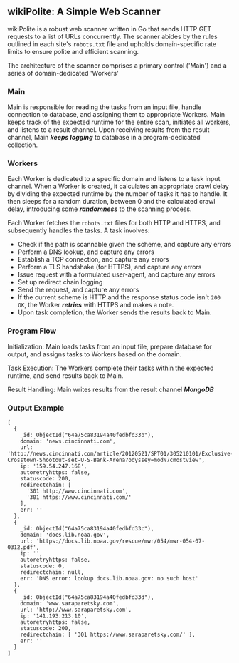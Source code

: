 ## wikiPolite: A Simple Web Scanner

wikiPolite is a robust web scanner written in Go that sends HTTP GET requests to a list of URLs concurrently. The scanner abides by the rules outlined in each site's `robots.txt` file and upholds domain-specific rate limits to ensure polite and efficient scanning.

The architecture of the scanner comprises a primary control ('Main') and a series of domain-dedicated 'Workers'

### Main

Main is responsible for reading the tasks from an input file, handle connection to database, and assigning them to appropriate Workers. Main keeps track of the expected runtime for the entire scan, initiates all workers, and listens to a result channel. Upon receiving results from the result channel, Main ***keeps logging*** to database in a program-dedicated collection.

### Workers

Each Worker is dedicated to a specific domain and listens to a task input channel. When a Worker is created, it calculates an appropriate crawl delay by dividing the expected runtime by the number of tasks it has to handle. It then sleeps for a random duration, between 0 and the calculated crawl delay, introducing some ***randomness*** to the scanning process. 

Each Worker fetches the `robots.txt` files for both HTTP and HTTPS, and subsequently handles the tasks. A task involves:

* Check if the path is scannable given the scheme, and capture any errors
* Perform a DNS lookup, and capture any errors
* Establish a TCP connection, and capture any errors
* Perform a TLS handshake (for HTTPS), and capture any errors
* Issue request with a formulated user-agent, and capture any errors
* Set up redirect chain logging
* Send the request, and capture any errors
* If the current scheme is HTTP and the response status code isn't `200 OK`, the Worker ***retries*** with HTTPS and makes a note.
* Upon task completion, the Worker sends the results back to Main.

### Program Flow

Initialization: Main loads tasks from an input file, prepare database for output, and assigns tasks to Workers based on the domain.

Task Execution: The Workers complete their tasks within the expected runtime, and send results back to Main.

Result Handling: Main writes results from the result channel ***MongoDB***

### Output Example

```
[
  {
    _id: ObjectId("64a75ca83194a40fedbfd33b"),
    domain: 'news.cincinnati.com',
    url: 'http://news.cincinnati.com/article/20120521/SPT01/305210101/Exclusive-Crosstown-Shootout-set-U-S-Bank-Arena?odyssey=mod%7cmostview',
    ip: '159.54.247.168',
    autoretryhttps: false,
    statuscode: 200,
    redirectchain: [
      '301 http://www.cincinnati.com',
      '301 https://www.cincinnati.com/'
    ],
    err: ''
  },
  {
    _id: ObjectId("64a75ca83194a40fedbfd33c"),
    domain: 'docs.lib.noaa.gov',
    url: 'https://docs.lib.noaa.gov/rescue/mwr/054/mwr-054-07-0312.pdf',
    ip: '',
    autoretryhttps: false,
    statuscode: 0,
    redirectchain: null,
    err: 'DNS error: lookup docs.lib.noaa.gov: no such host'
  },
  {
    _id: ObjectId("64a75ca83194a40fedbfd33d"),
    domain: 'www.saraparetsky.com',
    url: 'http://www.saraparetsky.com',
    ip: '141.193.213.10',
    autoretryhttps: false,
    statuscode: 200,
    redirectchain: [ '301 https://www.saraparetsky.com/' ],
    err: ''
  }
]
```